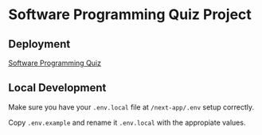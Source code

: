 # Software Programming Quiz Project

## Deployment 
[Software Programming Quiz](https://software-programming-quiz.vercel.app)

## Local Development
Make sure you have your `.env.local` file at `/next-app/.env` setup correctly. 

Copy `.env.example` and rename it `.env.local` with the appropiate values.  


